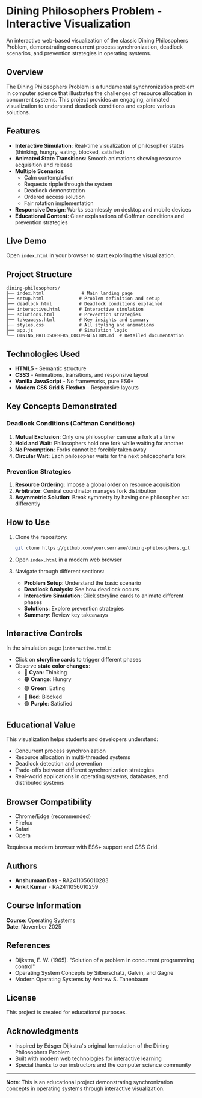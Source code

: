 # Dining Philosophers Problem - Interactive Visualization

An interactive web-based visualization of the classic Dining Philosophers Problem, demonstrating concurrent process synchronization, deadlock scenarios, and prevention strategies in operating systems.

## Overview

The Dining Philosophers Problem is a fundamental synchronization problem in computer science that illustrates the challenges of resource allocation in concurrent systems. This project provides an engaging, animated visualization to understand deadlock conditions and explore various solutions.

## Features

- **Interactive Simulation**: Real-time visualization of philosopher states (thinking, hungry, eating, blocked, satisfied)
- **Animated State Transitions**: Smooth animations showing resource acquisition and release
- **Multiple Scenarios**: 
  - Calm contemplation
  - Requests ripple through the system
  - Deadlock demonstration
  - Ordered access solution
  - Fair rotation implementation
- **Responsive Design**: Works seamlessly on desktop and mobile devices
- **Educational Content**: Clear explanations of Coffman conditions and prevention strategies

## Live Demo

Open `index.html` in your browser to start exploring the visualization.

## Project Structure

```
dining-philosophers/
├── index.html              # Main landing page
├── setup.html             # Problem definition and setup
├── deadlock.html          # Deadlock conditions explained
├── interactive.html       # Interactive simulation
├── solutions.html         # Prevention strategies
├── takeaways.html         # Key insights and summary
├── styles.css             # All styling and animations
├── app.js                 # Simulation logic
└── DINING_PHILOSOPHERS_DOCUMENTATION.md  # Detailed documentation
```

## Technologies Used

- **HTML5** - Semantic structure
- **CSS3** - Animations, transitions, and responsive layout
- **Vanilla JavaScript** - No frameworks, pure ES6+
- **Modern CSS Grid & Flexbox** - Responsive layouts

## Key Concepts Demonstrated

### Deadlock Conditions (Coffman Conditions)
1. **Mutual Exclusion**: Only one philosopher can use a fork at a time
2. **Hold and Wait**: Philosophers hold one fork while waiting for another
3. **No Preemption**: Forks cannot be forcibly taken away
4. **Circular Wait**: Each philosopher waits for the next philosopher's fork

### Prevention Strategies
1. **Resource Ordering**: Impose a global order on resource acquisition
2. **Arbitrator**: Central coordinator manages fork distribution
3. **Asymmetric Solution**: Break symmetry by having one philosopher act differently

## How to Use

1. Clone the repository:
   ```bash
   git clone https://github.com/yourusername/dining-philosophers.git
   ```

2. Open `index.html` in a modern web browser

3. Navigate through different sections:
   - **Problem Setup**: Understand the basic scenario
   - **Deadlock Analysis**: See how deadlock occurs
   - **Interactive Simulation**: Click storyline cards to animate different phases
   - **Solutions**: Explore prevention strategies
   - **Summary**: Review key takeaways

## Interactive Controls

In the simulation page (`interactive.html`):
- Click on **storyline cards** to trigger different phases
- Observe **state color changes**:
  - 🔵 **Cyan**: Thinking
  - 🟠 **Orange**: Hungry
  - 🟢 **Green**: Eating
  - 🔴 **Red**: Blocked
  - 🟣 **Purple**: Satisfied

## Educational Value

This visualization helps students and developers understand:
- Concurrent process synchronization
- Resource allocation in multi-threaded systems
- Deadlock detection and prevention
- Trade-offs between different synchronization strategies
- Real-world applications in operating systems, databases, and distributed systems

## Browser Compatibility

- Chrome/Edge (recommended)
- Firefox
- Safari
- Opera

Requires a modern browser with ES6+ support and CSS Grid.

## Authors

- **Anshumaan Das** - RA2411056010283
- **Ankit Kumar** - RA2411056010259

## Course Information

**Course**: Operating Systems  
**Date**: November 2025

## References

- Dijkstra, E. W. (1965). "Solution of a problem in concurrent programming control"
- Operating System Concepts by Silberschatz, Galvin, and Gagne
- Modern Operating Systems by Andrew S. Tanenbaum

## License

This project is created for educational purposes.

## Acknowledgments

- Inspired by Edsger Dijkstra's original formulation of the Dining Philosophers Problem
- Built with modern web technologies for interactive learning
- Special thanks to our instructors and the computer science community

---

**Note**: This is an educational project demonstrating synchronization concepts in operating systems through interactive visualization.
